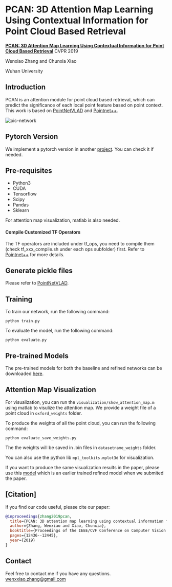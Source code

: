 # PCAN: 3D Attention Map Learning Using Contextual Information for Point Cloud Based Retrieval

**[PCAN: 3D Attention Map Learning Using Contextual Information for Point Cloud Based Retrieval](https://arxiv.org/abs/1904.09793)** CVPR 2019

Wenxiao Zhang and Chunxia Xiao

Wuhan University
## Introduction
PCAN is an attention module for point cloud based retrieval, which can predict the significance of each local point feature based on
point context.
This work is based on [PointNetVLAD](https://github.com/mikacuy/pointnetvlad) and [Pointnet++](https://github.com/charlesq34/pointnet2).

![pic-network](overview.png)

## Pytorch Version
We implement a pytorch version in another [project](https://github.com/XLechter/Rank-PointRetrieval). You can check it if needed.

## Pre-requisites
* Python3
* CUDA
* Tensorflow 
* Scipy
* Pandas
* Sklearn

For attention map visualization, matlab is also needed.

#### Compile Customized TF Operators
The TF operators are included under tf_ops, you need to compile them (check tf_xxx_compile.sh under each ops subfolder) first. Refer to [Pointnet++](https://github.com/charlesq34/pointnet2) for more details.

## Generate pickle files
Please refer to [PointNetVLAD](https://github.com/mikacuy/pointnetvlad).

## Training
To train our network, run the following command:
```
python train.py
```
To evaluate the model, run the following command:
```
python evaluate.py
```

## Pre-trained Models
The pre-trained models for both the baseline and refined networks can be downloaded [here](https://drive.google.com/open?id=1_vMkamy0zfULW01iWof5zXZOR8cu3Qns).

## Attention Map Visualization
For visualization, you can run the ```visualization/show_attention_map.m``` using matlab to visulize the attention map. We provide a weight file of a point cloud in ```oxford_weights``` folder.

To produce the weights of all the point cloud, you can run the following command:
```
python evaluate_save_weights.py
```
The the weights will be saved in .bin files in ```datasetname_weights``` folder.

You can also use the python lib ```mpl_toolkits.mplot3d``` for visualization.

If you want to produce the same visualization results in the paper, please use this [model](https://drive.google.com/open?id=1FqO6C8SWyx9lZFx8Pzah8DOKSYM5_RkA) which is an earlier trained refined model when we submited the paper.

## [Citation]
If you find our code useful, please cite our paper:
```bibtex
@inproceedings{zhang2019pcan,
  title={PCAN: 3D attention map learning using contextual information for point cloud based retrieval},
  author={Zhang, Wenxiao and Xiao, Chunxia},
  booktitle={Proceedings of the IEEE/CVF Conference on Computer Vision and Pattern Recognition},
  pages={12436--12445},
  year={2019}
}
```

## Contact
Feel free to contact me if you have any questions. wenxxiao.zhang@gmail.com
